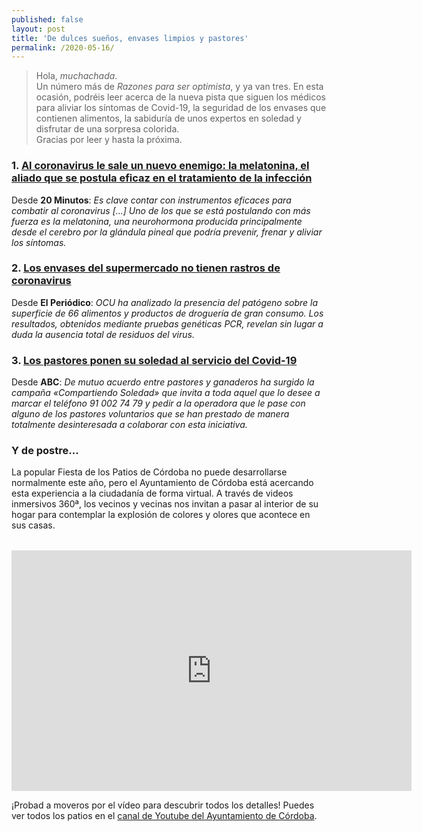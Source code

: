 ```yaml
---
published: false
layout: post
title: 'De dulces sueños, envases limpios y pastores'
permalink: /2020-05-16/
---
```

> Hola, *muchachada*.  
> Un número más de *Razones para ser optimista*, y ya van tres. En esta ocasión, podréis leer acerca de la nueva pista que siguen los médicos para aliviar los síntomas de Covid-19, la seguridad de los envases que contienen alimentos, la sabiduría de unos expertos en soledad y disfrutar de una sorpresa colorida.  
> Gracias por leer y hasta la próxima.

### 1. [Al coronavirus le sale un nuevo enemigo: la melatonina, el aliado que se postula eficaz en el tratamiento de la infección](https://www.20minutos.es/noticia/4257324/0/al-coronavirus-le-sale-un-nuevo-enemigo-la-melatonina-el-aliado-que-se-postula-eficaz-en-el-tratamiento-de-la-infeccion/?utm_source=twitter.com&utm_medium=smm&utm_campaign=noticias)

Desde **20 Minutos**: _Es clave contar con instrumentos eficaces para combatir al coronavirus \[...\] Uno de los que se está postulando con más fuerza es la melatonina, una neurohormona producida principalmente desde el cerebro por la glándula pineal que podría prevenir, frenar y aliviar los síntomas._

### 2. [Los envases del supermercado no tienen rastros de coronavirus](https://www.elperiodico.com/es/sociedad/20200514/envases-alimentos-drogueria-supermercado-rastros-coronavirus-ocu-7961793)

Desde **El Periódico**: _OCU ha analizado la presencia del patógeno sobre la superficie de 66 alimentos y productos de droguería de gran consumo. Los resultados, obtenidos mediante pruebas genéticas PCR, revelan sin lugar a duda la ausencia total de residuos del virus._

### 3. [Los pastores ponen su soledad al servicio del Covid-19](https://www.abc.es/familia/mayores/abci-pastores-ponen-soledad-servicio-covid-19-202005140103_noticia.html)

Desde **ABC**: _De mutuo acuerdo entre pastores y ganaderos ha surgido la campaña «Compartiendo Soledad» que invita a toda aquel que lo desee a marcar el teléfono 91 002 74 79 y pedir a la operadora que le pase con alguno de los pastores voluntarios que se han prestado de manera totalmente desinteresada a colaborar con esta iniciativa._

### Y de postre...

La popular Fiesta de los Patios de Córdoba no puede desarrollarse normalmente este año, pero el Ayuntamiento de Córdoba está acercando esta experiencia a la ciudadanía de forma virtual. A través de videos inmersivos 360ª, los vecinos y vecinas nos invitan a pasar al interior de su hogar para contemplar la explosión de colores y olores que acontece en sus casas.

<div style="text-align:center;margin-top:2rem;">
<iframe width="640" height="385" src="https://www.youtube.com/embed/YC5MSlvpX00" frameborder="0" allow="accelerometer; autoplay; encrypted-media; gyroscope; picture-in-picture" allowfullscreen></iframe>
</div>

¡Probad a moveros por el vídeo para descubrir todos los detalles! Puedes ver todos los patios en el [canal de Youtube del Ayuntamiento de Córdoba](https://www.youtube.com/channel/UChBxB0kTHR1PesGeadXIoQg).
